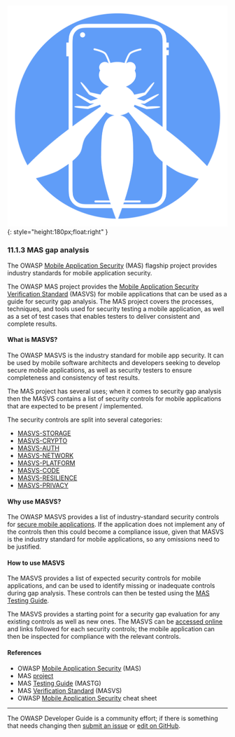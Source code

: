 ![MAS logo](../../assets/images/logos/mas.png "OWASP MAS"){: style="height:180px;float:right" }

### 11.1.3 MAS gap analysis

The OWASP [Mobile Application Security][masproject] (MAS) flagship project provides
industry standards for mobile application security.

The OWASP MAS project provides the [Mobile Application Security Verification Standard][masvs] (MASVS)
for mobile applications that can be used as a guide for security gap analysis.
The MAS project covers the processes, techniques, and tools used for security testing a mobile application,
as well as a set of test cases that enables testers to deliver consistent and complete results.

#### What is MASVS?

The OWASP MASVS is the industry standard for mobile app security.
It can be used by mobile software architects and developers seeking to develop secure mobile applications,
as well as security testers to ensure completeness and consistency of test results.

The MAS project has several uses; when it comes to security gap analysis then
the MASVS contains a list of security controls for mobile applications that are expected to be present / implemented.

The security controls are split into several categories:

* [MASVS-STORAGE](https://mas.owasp.org/MASVS/05-MASVS-STORAGE/)
* [MASVS-CRYPTO](https://mas.owasp.org/MASVS/06-MASVS-CRYPTO/)
* [MASVS-AUTH](https://mas.owasp.org/MASVS/07-MASVS-AUTH/)
* [MASVS-NETWORK](https://mas.owasp.org/MASVS/08-MASVS-NETWORK/)
* [MASVS-PLATFORM](https://mas.owasp.org/MASVS/09-MASVS-PLATFORM/)
* [MASVS-CODE](https://mas.owasp.org/MASVS/10-MASVS-CODE/)
* [MASVS-RESILIENCE](https://mas.owasp.org/MASVS/11-MASVS-RESILIENCE/)
* [MASVS-PRIVACY](https://mas.owasp.org/MASVS/12-MASVS-PRIVACY/)

#### Why use MASVS?

The OWASP MASVS provides a list of industry-standard security controls for [secure mobile applications][csmas].
If the application does not implement any of the controls then this could become a compliance issue,
given that MASVS is the industry standard for mobile applications, so any omissions need to be justified.

#### How to use MASVS

The MASVS provides a list of expected security controls for mobile applications,
and can be used to identify missing or inadequate controls during gap analysis.
These controls can then be tested using the [MAS Testing Guide][mastg].

The MASVS provides a starting point for a security gap evaluation for any existing controls as well as new ones.
The MASVS can be [accessed online][masvs] and links followed for each security controls;
the mobile application can then be inspected for compliance with the relevant controls.

#### References

* OWASP [Mobile Application Security][mas] (MAS)
* MAS [project][masproject]
* MAS [Testing Guide][mastg] (MASTG)
* MAS [Verification Standard][masvs] (MASVS)
* OWASP [Mobile Application Security][csmas] cheat sheet

----

The OWASP Developer Guide is a community effort; if there is something that needs changing
then [submit an issue][issue130103] or [edit on GitHub][edit130103].

[csmas]: https://cheatsheetseries.owasp.org/cheatsheets/Mobile_Application_Security_Cheat_Sheet
[edit130103]: https://github.com/OWASP/DevGuide/blob/main/docs/11-security-gap-analysis/01-guides/03-mas.md
[issue130103]: https://github.com/OWASP/DevGuide/issues/new?labels=enhancement&template=request.md&title=Update:%2011-security-gap-analysis/01-guides/03-mas
[mas]: https://mas.owasp.org/
[masproject]: https://owasp.org/www-project-mobile-app-security/
[mastg]: https://mas.owasp.org/MASTG/
[masvs]: https://mas.owasp.org/MASVS/

